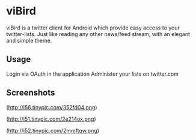 # viBird

viBird is a twitter client for Android which provide easy access to your twitter-lists. Just like reading any other news/feed stream, with an elegant and simple theme.

## Usage

Login via OAuth in the application
Administer your lists on twitter.com

## Screenshots

(http://i56.tinypic.com/352fd04.png)

(http://i51.tinypic.com/2e214ox.png)

(http://i52.tinypic.com/2mmftqw.png)